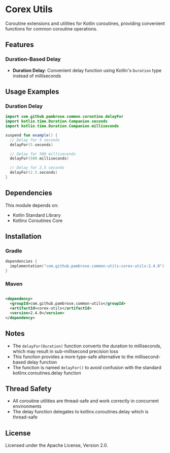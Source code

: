 # Corex Utils

Coroutine extensions and utilities for Kotlin coroutines, providing convenient functions for common coroutine
operations.

## Features

### Duration-Based Delay

- **Duration Delay**: Convenient delay function using Kotlin's `Duration` type instead of milliseconds

## Usage Examples

### Duration Delay

```kotlin
import com.github.pambrose.common.coroutine.delayFor
import kotlin.time.Duration.Companion.seconds
import kotlin.time.Duration.Companion.milliseconds

suspend fun example() {
  // Delay for 5 seconds
  delayFor(5.seconds)

  // Delay for 500 milliseconds
  delayFor(500.milliseconds)

  // Delay for 2.5 seconds
  delayFor(2.5.seconds)
}
```

## Dependencies

This module depends on:

- Kotlin Standard Library
- Kotlinx Coroutines Core

## Installation

### Gradle

```kotlin
dependencies {
  implementation("com.github.pambrose.common-utils:corex-utils:2.4.0")
}
```

### Maven

```xml

<dependency>
  <groupId>com.github.pambrose.common-utils</groupId>
  <artifactId>corex-utils</artifactId>
  <version>2.4.0</version>
</dependency>
```

## Notes

- The `delayFor(Duration)` function converts the duration to milliseconds, which may result in sub-millisecond precision
  loss
- This function provides a more type-safe alternative to the millisecond-based delay function
- The function is named `delayFor()` to avoid confusion with the standard kotlinx.coroutines.delay function

## Thread Safety

- All coroutine utilities are thread-safe and work correctly in concurrent environments
- The delay function delegates to kotlinx.coroutines.delay which is thread-safe

## License

Licensed under the Apache License, Version 2.0.
